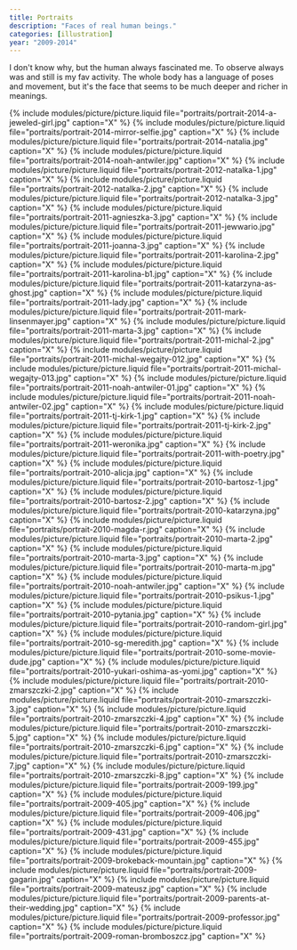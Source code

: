 ```yaml
---
title: Portraits
description: "Faces of real human beings."
categories: [illustration]
year: "2009-2014"
---
```


I don't know why, but the human always fascinated me. To observe always was and still is my fav activity. The whole body has a language of poses and movement, but it's the face that seems to be much deeper and richer in meanings.

{% include modules/picture/picture.liquid file="portraits/portrait-2014-a-jeweled-girl.jpg" caption="X" %}
{% include modules/picture/picture.liquid file="portraits/portrait-2014-mirror-selfie.jpg" caption="X" %}
{% include modules/picture/picture.liquid file="portraits/portrait-2014-natalia.jpg" caption="X" %}
{% include modules/picture/picture.liquid file="portraits/portrait-2014-noah-antwiler.jpg" caption="X" %}
{% include modules/picture/picture.liquid file="portraits/portrait-2012-natalka-1.jpg" caption="X" %}
{% include modules/picture/picture.liquid file="portraits/portrait-2012-natalka-2.jpg" caption="X" %}
{% include modules/picture/picture.liquid file="portraits/portrait-2012-natalka-3.jpg" caption="X" %}
{% include modules/picture/picture.liquid file="portraits/portrait-2011-agnieszka-3.jpg" caption="X" %}
{% include modules/picture/picture.liquid file="portraits/portrait-2011-jewwario.jpg" caption="X" %}
{% include modules/picture/picture.liquid file="portraits/portrait-2011-joanna-3.jpg" caption="X" %}
{% include modules/picture/picture.liquid file="portraits/portrait-2011-karolina-2.jpg" caption="X" %}
{% include modules/picture/picture.liquid file="portraits/portrait-2011-karolina-b1.jpg" caption="X" %}
{% include modules/picture/picture.liquid file="portraits/portrait-2011-katarzyna-as-ghost.jpg" caption="X" %}
{% include modules/picture/picture.liquid file="portraits/portrait-2011-lady.jpg" caption="X" %}
{% include modules/picture/picture.liquid file="portraits/portrait-2011-mark-linsenmayer.jpg" caption="X" %}
{% include modules/picture/picture.liquid file="portraits/portrait-2011-marta-3.jpg" caption="X" %}
{% include modules/picture/picture.liquid file="portraits/portrait-2011-michal-2.jpg" caption="X" %}
{% include modules/picture/picture.liquid file="portraits/portrait-2011-michal-wegajty-012.jpg" caption="X" %}
{% include modules/picture/picture.liquid file="portraits/portrait-2011-michal-wegajty-013.jpg" caption="X" %}
{% include modules/picture/picture.liquid file="portraits/portrait-2011-noah-antwiler-01.jpg" caption="X" %}
{% include modules/picture/picture.liquid file="portraits/portrait-2011-noah-antwiler-02.jpg" caption="X" %}
{% include modules/picture/picture.liquid file="portraits/portrait-2011-tj-kirk-1.jpg" caption="X" %}
{% include modules/picture/picture.liquid file="portraits/portrait-2011-tj-kirk-2.jpg" caption="X" %}
{% include modules/picture/picture.liquid file="portraits/portrait-2011-weronika.jpg" caption="X" %}
{% include modules/picture/picture.liquid file="portraits/portrait-2011-with-poetry.jpg" caption="X" %}
{% include modules/picture/picture.liquid file="portraits/portrait-2010-alicja.jpg" caption="X" %}
{% include modules/picture/picture.liquid file="portraits/portrait-2010-bartosz-1.jpg" caption="X" %}
{% include modules/picture/picture.liquid file="portraits/portrait-2010-bartosz-2.jpg" caption="X" %}
{% include modules/picture/picture.liquid file="portraits/portrait-2010-katarzyna.jpg" caption="X" %}
{% include modules/picture/picture.liquid file="portraits/portrait-2010-magda-r.jpg" caption="X" %}
{% include modules/picture/picture.liquid file="portraits/portrait-2010-marta-2.jpg" caption="X" %}
{% include modules/picture/picture.liquid file="portraits/portrait-2010-marta-3.jpg" caption="X" %}
{% include modules/picture/picture.liquid file="portraits/portrait-2010-marta-m.jpg" caption="X" %}
{% include modules/picture/picture.liquid file="portraits/portrait-2010-noah-antwiler.jpg" caption="X" %}
{% include modules/picture/picture.liquid file="portraits/portrait-2010-psikus-1.jpg" caption="X" %}
{% include modules/picture/picture.liquid file="portraits/portrait-2010-pytania.jpg" caption="X" %}
{% include modules/picture/picture.liquid file="portraits/portrait-2010-random-girl.jpg" caption="X" %}
{% include modules/picture/picture.liquid file="portraits/portrait-2010-sg-meredith.jpg" caption="X" %}
{% include modules/picture/picture.liquid file="portraits/portrait-2010-some-movie-dude.jpg" caption="X" %}
{% include modules/picture/picture.liquid file="portraits/portrait-2010-yukari-oshima-as-yomi.jpg" caption="X" %}
{% include modules/picture/picture.liquid file="portraits/portrait-2010-zmarszczki-2.jpg" caption="X" %}
{% include modules/picture/picture.liquid file="portraits/portrait-2010-zmarszczki-3.jpg" caption="X" %}
{% include modules/picture/picture.liquid file="portraits/portrait-2010-zmarszczki-4.jpg" caption="X" %}
{% include modules/picture/picture.liquid file="portraits/portrait-2010-zmarszczki-5.jpg" caption="X" %}
{% include modules/picture/picture.liquid file="portraits/portrait-2010-zmarszczki-6.jpg" caption="X" %}
{% include modules/picture/picture.liquid file="portraits/portrait-2010-zmarszczki-7.jpg" caption="X" %}
{% include modules/picture/picture.liquid file="portraits/portrait-2010-zmarszczki-8.jpg" caption="X" %}
{% include modules/picture/picture.liquid file="portraits/portrait-2009-199.jpg" caption="X" %}
{% include modules/picture/picture.liquid file="portraits/portrait-2009-405.jpg" caption="X" %}
{% include modules/picture/picture.liquid file="portraits/portrait-2009-406.jpg" caption="X" %}
{% include modules/picture/picture.liquid file="portraits/portrait-2009-431.jpg" caption="X" %}
{% include modules/picture/picture.liquid file="portraits/portrait-2009-455.jpg" caption="X" %}
{% include modules/picture/picture.liquid file="portraits/portrait-2009-brokeback-mountain.jpg" caption="X" %}
{% include modules/picture/picture.liquid file="portraits/portrait-2009-gagarin.jpg" caption="X" %}
{% include modules/picture/picture.liquid file="portraits/portrait-2009-mateusz.jpg" caption="X" %}
{% include modules/picture/picture.liquid file="portraits/portrait-2009-parents-at-their-wedding.jpg" caption="X" %}
{% include modules/picture/picture.liquid file="portraits/portrait-2009-professor.jpg" caption="X" %}
{% include modules/picture/picture.liquid file="portraits/portrait-2009-roman-bromboszcz.jpg" caption="X" %}
